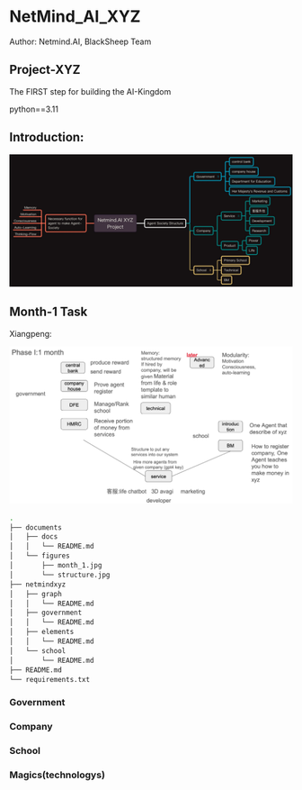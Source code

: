 # NetMind_AI_XYZ

Author: Netmind.AI, BlackSheep Team

## Project-XYZ

The FIRST step for building the AI-Kingdom


python==3.11

## Introduction:

![](documents/figures/structure.jpg)

## Month-1 Task

Xiangpeng:

![](documents/figures/month_1.jpg)

```bash
.
├── documents
│   ├── docs
│   │   └── README.md
│   └── figures
│       ├── month_1.jpg
│       └── structure.jpg
├── netmindxyz
│   ├── graph
│   │   └── README.md
│   ├── government
│   │   └── README.md
│   ├── elements
│   │   └── README.md
│   └── school
│       └── README.md
├── README.md
└── requirements.txt
```

### Government

### Company

### School

### Magics(technologys)
